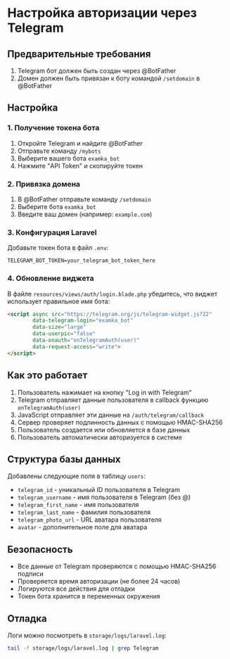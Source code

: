 # Настройка авторизации через Telegram

## Предварительные требования

1. Telegram бот должен быть создан через @BotFather
2. Домен должен быть привязан к боту командой `/setdomain` в @BotFather

## Настройка

### 1. Получение токена бота

1. Откройте Telegram и найдите @BotFather
2. Отправьте команду `/mybots`
3. Выберите вашего бота `examka_bot`
4. Нажмите "API Token" и скопируйте токен

### 2. Привязка домена

1. В @BotFather отправьте команду `/setdomain`
2. Выберите бота `examka_bot`
3. Введите ваш домен (например: `example.com`)

### 3. Конфигурация Laravel

Добавьте токен бота в файл `.env`:

```env
TELEGRAM_BOT_TOKEN=your_telegram_bot_token_here
```

### 4. Обновление виджета

В файле `resources/views/auth/login.blade.php` убедитесь, что виджет использует правильное имя бота:

```html
<script async src="https://telegram.org/js/telegram-widget.js?22" 
        data-telegram-login="examka_bot" 
        data-size="large" 
        data-userpic="false" 
        data-onauth="onTelegramAuth(user)" 
        data-request-access="write">
</script>
```

## Как это работает

1. Пользователь нажимает на кнопку "Log in with Telegram"
2. Telegram отправляет данные пользователя в callback функцию `onTelegramAuth(user)`
3. JavaScript отправляет эти данные на `/auth/telegram/callback`
4. Сервер проверяет подлинность данных с помощью HMAC-SHA256
5. Пользователь создается или обновляется в базе данных
6. Пользователь автоматически авторизуется в системе

## Структура базы данных

Добавлены следующие поля в таблицу `users`:

- `telegram_id` - уникальный ID пользователя в Telegram
- `telegram_username` - имя пользователя в Telegram (без @)
- `telegram_first_name` - имя пользователя
- `telegram_last_name` - фамилия пользователя  
- `telegram_photo_url` - URL аватара пользователя
- `avatar` - дополнительное поле для аватара

## Безопасность

- Все данные от Telegram проверяются с помощью HMAC-SHA256 подписи
- Проверяется время авторизации (не более 24 часов)
- Логируются все действия для отладки
- Токен бота хранится в переменных окружения

## Отладка

Логи можно посмотреть в `storage/logs/laravel.log`:

```bash
tail -f storage/logs/laravel.log | grep Telegram
``` 